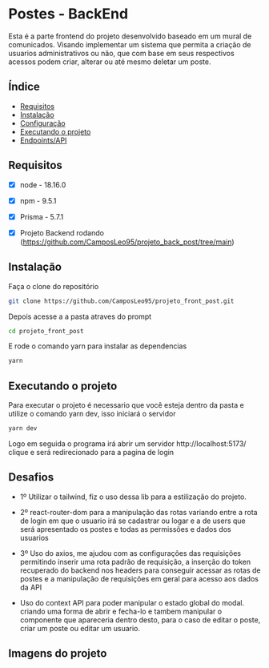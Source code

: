 # Postes - BackEnd

Esta é a parte frontend do projeto desenvolvido baseado em um mural de comunicados. Visando implementar um sistema que permita a criação de usuarios administrativos ou não, que com base em seus respectivos acessos podem criar, alterar ou até mesmo deletar um poste.

## Índice

- [Requisitos](#requisitos)
- [Instalação](#instalação)
- [Configuração](#configuração)
- [Executando o projeto](#executando-o-projeto)
- [Endpoints/API](#endpointsapi)

## Requisitos

- [x] node - 18.16.0
- [x] npm - 9.5.1
- [x] Prisma - 5.7.1
- [x] Projeto Backend rodando (https://github.com/CamposLeo95/projeto_back_post/tree/main)


## Instalação 

Faça o clone do repositório 

```bash
git clone https://github.com/CamposLeo95/projeto_front_post.git

```

Depois acesse a a pasta atraves do prompt 

```bash
cd projeto_front_post

```
E rode o comando yarn para instalar as dependencias 

```bash
yarn 

```

## Executando o projeto

Para executar o projeto é necessario que você esteja dentro da pasta e utilize o comando yarn dev, isso iniciará o servidor


```bash
yarn dev

```

Logo em seguida o programa irá abrir um servidor http://localhost:5173/ clique e será redirecionado para a pagina de login


## Desafios

- 1º Utilizar o tailwind, fiz o uso dessa lib para a estilização do projeto.

- 2º react-router-dom para a manipulação das rotas variando entre a rota de login em que o usuario irá se cadastrar ou logar e a de users que será apresentado os postes e todas as permissões e dados dos usuarios

- 3º Uso do axios, me ajudou com as configurações das requisições permitindo inserir uma rota padrão de requisição, a inserção do token recuperado do backend nos headers para conseguir acessar as rotas de postes e a manipulação de requisições em geral para acesso aos dados da API 

- Uso do context API para poder manipular o estado global do modal. criando uma forma de abrir e fecha-lo e tambem manipular o componente que apareceria dentro desto, para o caso de editar o poste, criar um poste ou editar um usuario.

## Imagens do projeto 


